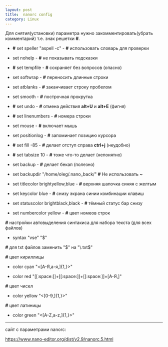 ```yaml
---
layout: post
title:  nanorc config
category: Linux
---
```


Для снятия(установки) параметра нужно закомментировать(убрать комментарий) т.е. знак 
решетки **#**.


- **#** set speller "aspell -c"  -  **#** использовать словарь для проверки 

- set nohelp    -   **#** не показывать подсказки

- **#** set tempfile  -  **#** сохраняет без вопросов (опасно)

- set softwrap  -   **#** переносить длинные строки 

- set atblanks   -  **#** заканчивает строку пробелом 

- set smooth    -   **#** построчная прокрутка 

- **#** set undo  -      **#** отмена действия **alt+U** и **alt+E** (фигня)

- **#** set linenumbers     -    **#** номера строки 

- set mouse     -   **#** включает мышь 

- set positionlog    -    **#** запоминает позицию курсора

- **#** set fill -85  -          **#** делает отступ справа **ctrl+j** (неудобно)

- **#** set tabsize 10    -         **#** тоже что-то делает (непонятно) 


- set backup   -   **#** делает бекап (полезно)

- set backupdir "/home/oleg/.nano_back/"   **#** Не использовать **~**


- set titlecolor brightyellow,blue   -   **#** верхняя шапочка синяя с желтым

- set keycolor blue  -    **#** снизу экрана синии комбинации клавиш

- set statuscolor brightblack,black    -      **#** тёмный статус бар снизу

- set numbercolor yellow    -      **#** цвет номеов строк

**#** настройки автовыделения синтакиса для набора текста (для всех файлов)

- syntax "vse" "$" 

**#** для txt файлов заменить "$" на "\.txt$" 

**#** цвет кириллицы

- color cyan     "\<[А-Я,а-я,]{1,}\>"

- color red     "[[:space:]]+[[:space:]]+[[:space:]]+[А-Я,]"

**#** цвет чисел  

- color yellow   "\<[0-9,]{1,}\>"

**#** цвет латиницы     

-  color green    "\<[A-Z,a-z,]{1,}\>" 

--------------------------------------------------------

сайт с параметрами nanorc:

https://www.nano-editor.org/dist/v2.9/nanorc.5.html

